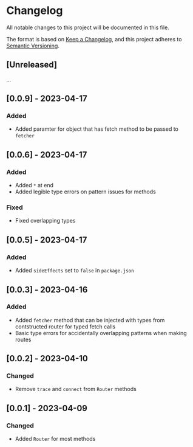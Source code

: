 # Changelog

All notable changes to this project will be documented in this file.

The format is based on [Keep a Changelog](https://keepachangelog.com/en/1.0.0/),
and this project adheres to [Semantic Versioning](https://semver.org/spec/v2.0.0.html).

## [Unreleased]

...

## [0.0.9] - 2023-04-17

### Added

- Added paramter for object that has fetch method to be passed to `fetcher`

## [0.0.6] - 2023-04-17

### Added

- Added `*` at end
- Added legible type errors on pattern issues for methods

### Fixed

- Fixed overlapping types

## [0.0.5] - 2023-04-17

### Added

- Added `sideEffects` set to `false` in `package.json`

## [0.0.3] - 2023-04-16
### Added

- Added `fetcher` method that can be injected with types from contstructed router for typed fetch calls
- Basic type errors for accidentally overlapping patterns when making routes

## [0.0.2] - 2023-04-10
### Changed

- Remove `trace` and `connect` from `Router` methods

## [0.0.1] - 2023-04-09
### Changed

- Added `Router` for most methods